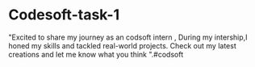 # Codesoft-task-1
"Excited to share my journey as an codsoft intern , During my intership,I honed my skills and tackled real-world projects. Check out my latest creations and let me know what you think ".#codsoft
